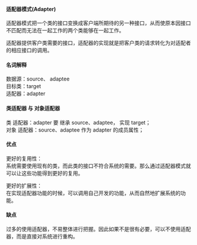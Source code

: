 #### 适配器模式(Adapter)  

适配器模式把一个类的接口变换成客户端所期待的另一种接口，从而使原本因接口不匹配而无法在一起工作的两个类能够在一起工作。  

适配器提供客户类需要的接口，适配器的实现就是把客户类的请求转化为对适配者的相应接口的调用。  

#### 名词解释  
数据源：source、 adaptee    
目标类：target  
适配器：adapter   
#### 类适配器  与 对象适配器  
类 适配器：adapter 要 继承 source、adaptee， 实现 target；    
对象 适配器：source、adaptee 作为 adapter 的成员属性；  

#### 优点  

更好的复用性：  
系统需要使用现有的类，而此类的接口不符合系统的需要。那么通过适配器模式就可以让这些功能得到更好的复用。  

更好的扩展性：  
在实现适配器功能的时候，可以调用自己开发的功能，从而自然地扩展系统的功能。  

#### 缺点

过多的使用适配器，不易整体进行把握。因此如果不是很有必要，可以不使用适配器，而是直接对系统进行重构。  


